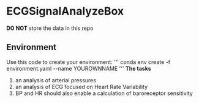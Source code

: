 # ECGSignalAnalyzeBox
**DO NOT** store the data in this repo
## Environment
Use this code to create your environment:
'''
conda env create -f environment.yaml --name YOUROWNNAME
'''
**The tasks**
1. an analysis of arterial pressures
2. an analysis of ECG focused on Heart Rate Variability
3. BP and HR should also enable a calculation of baroreceptor sensitivity
